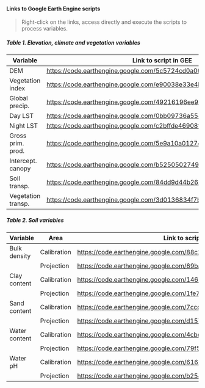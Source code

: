 #### Links to Google Earth Engine scripts
> Right-click on the links, access directly and execute the scripts to process variables.

##### Table 1. Elevation, climate and vegetation variables

|Variable         |Link to script in GEE |
|-----------------|----------------------|
|DEM              |https://code.earthengine.google.com/5c5724cd0a06c8446dab1d3385ee45bb |
|Vegetation index |https://code.earthengine.google.com/e90038e33e4bfaf1c16f2b08f3a7cdbd |
|Global precip.   |https://code.earthengine.google.com/49216196ee9485d0c73cd4f89905e826 |
|Day LST          |https://code.earthengine.google.com/0bb09736a55492d947c1cc97d8e42f51 |
|Night LST        |https://code.earthengine.google.com/c2bffde46908f2b97b033f1e8ebd5935 |
|Gross prim. prod.|https://code.earthengine.google.com/5e9a10a01274f0f6baad372e9adccbb3 |
|Intercept. canopy|https://code.earthengine.google.com/b5250502749cb789672a24cde94cbf07 |
|Soil transp.     |https://code.earthengine.google.com/84dd9d44b268da7c96a2895a6a6f050f |
|Vegetation transp.|https://code.earthengine.google.com/3d0136834f7bf6d88bcfc547094cc61e |

##### Table 2. Soil variables

|Variable         |Area          |Link to script in GEE |
|-----------------|--------------|----------------------|
|Bulk density     |Calibration   |https://code.earthengine.google.com/88c274faaea85e19baeae399764e4639 |
|                 |Projection    |https://code.earthengine.google.com/69ba9890bb670b66539e9a577dc9c5d7 |
|Clay content     |Calibration   |https://code.earthengine.google.com/146272b83748bcd6f2ed9a5e99c366df |
|                 |Projection    |https://code.earthengine.google.com/1fe7e685b85beb80efa7c0ffbe8eeb47 |
|Sand content     |Calibration   |https://code.earthengine.google.com/7ccd7187302f30d51725c2b41e042e04 |
|                 |Projection    |https://code.earthengine.google.com/d157a8f036b3a06a4dba74010e3060a5 |
|Water content    |Calibration   |https://code.earthengine.google.com/4cbc385e35537ec21a9e7a269482cc12 |
|                 |Projection    |https://code.earthengine.google.com/79f577f2a3d90d79eb2e16cc43b0d80b |
|Water pH         |Calibration   |https://code.earthengine.google.com/61627464f4216f01c19b7c6465243436 |
|                 |Projection    |https://code.earthengine.google.com/b2589e5e35fb0daf1c3b02883b63a309 |

